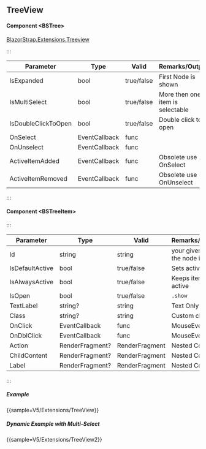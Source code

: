 ﻿## TreeView
#### Component \<BSTree\>
[BlazorStrap.Extensions.Treeview](https://www.nuget.org/packages/BlazorStrap.Extensions.TreeView/)    

:::

| Parameter			  | Type						| Valid          | Remarks/Output                  | 
|---------------------|-----------------------------|----------------|---------------------------------|
| IsExpanded    	  | bool						| true/false     | First Node is shown             | {.table-striped}  
| IsMultiSelect		  | bool						| true/false     | More then one item is selectable|
| IsDoubleClickToOpen | bool						| true/false     | Double click to open            |
| OnSelect			  | EventCallback<BSTreeItem>   | func           |                                 |
| OnUnselect	      | EventCallback<BSTreeItem>   | func           |                                 |
| ActiveItemAdded     | EventCallback<BSTreeItem>   | func           | Obsolete use OnSelect           |
| ActiveItemRemoved   | EventCallback<BSTreeItem>   | func           | Obsolete use OnUnselect         |

::: 

#### Component \<BSTreeItem\>
:::

| Parameter			| Type           | Valid          | Remarks/Output							| 
|-------------------|----------------|----------------|---------------------------------		|
| Id				| string         | string         | your given id for the node item			| {.table-striped}  
| IsDefaultActive   | bool           | true/false     | Sets active once						|
| IsAlwaysActive    | bool           | true/false     | Keeps item active						|
| IsOpen			| bool           | true/false     | `.show`									|
| TextLabel			| string?        | string         | Text Only Label							|
| Class				| string?        | string         | Custom classes							| 
| OnClick			| EventCallback  | func           | MouseEventArgs							|
| OnDblClick		| EventCallback  | func           | MouseEventArgs							|
| Action			| RenderFragment?| RenderFragment | Nested Content							|
| ChildContent		| RenderFragment?| RenderFragment | Nested Content							|
| Label				| RenderFragment?| RenderFragment | Nested Content							|

::: 

##### Example

{{sample=V5/Extensions/TreeView}}

##### Dynamic Example with Multi-Select

{{sample=V5/Extensions/TreeView2}}